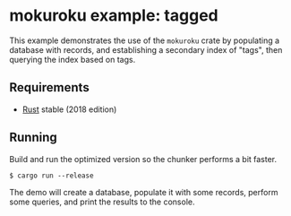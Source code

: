 # mokuroku example: tagged

This example demonstrates the use of the `mokuroku` crate by populating a
database with records, and establishing a secondary index of "tags", then
querying the index based on tags.

## Requirements

* [Rust](https://www.rust-lang.org) stable (2018 edition)

## Running

Build and run the optimized version so the chunker performs a bit faster.

```shell
$ cargo run --release
```

The demo will create a database, populate it with some records, perform some
queries, and print the results to the console.
